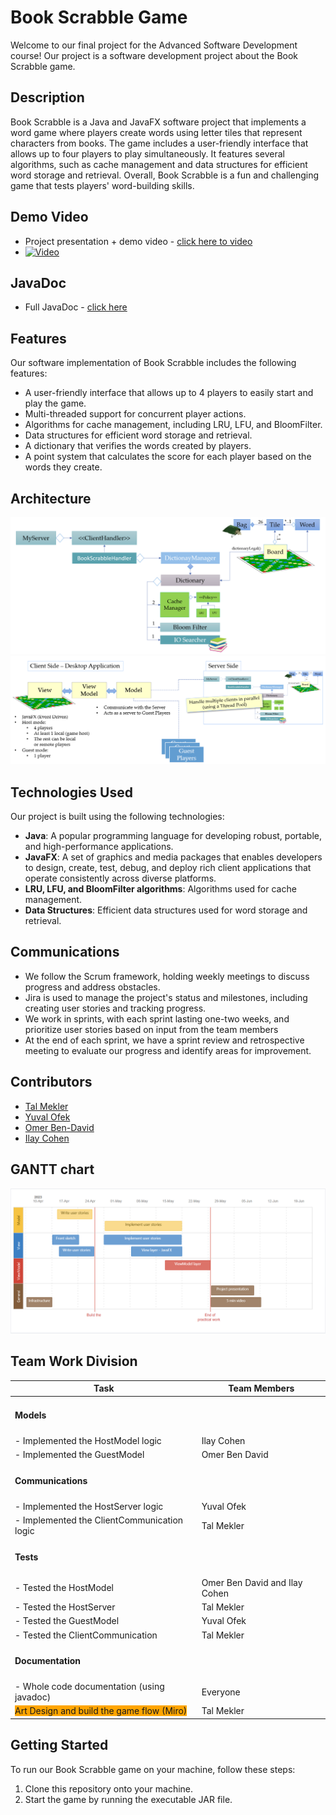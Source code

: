 # Book Scrabble Game
Welcome to our final project for the Advanced Software Development course! Our project is a software development project about the Book Scrabble game.

## Description
Book Scrabble is a Java and JavaFX software project that implements a word game where players create words using letter tiles that represent characters from books. The game includes a user-friendly interface that allows up to four players to play simultaneously. It features several algorithms, such as cache management and data structures for efficient word storage and retrieval. Overall, Book Scrabble is a fun and challenging game that tests players' word-building skills.


## Demo Video
* Project presentation + demo video - [click here to video](https://www.youtube.com/watch?v=fDWaK009uuE)
* [![Video](http://img.youtube.com/vi/fDWaK009uuE/0.jpg)](http://www.youtube.com/watch?v=fDWaK009uuE "BookScrabble Project")

## JavaDoc
* Full JavaDoc - [click here](https://bookscrabbleproject.github.io/JavaDoc/com.example.bookscrabbleapp/module-summary.html)

## Features
Our software implementation of Book Scrabble includes the following features:

* A user-friendly interface that allows up to 4 players to easily start and play the game.
* Multi-threaded support for concurrent player actions.
* Algorithms for cache management, including LRU, LFU, and BloomFilter.
* Data structures for efficient word storage and retrieval.
* A dictionary that verifies the words created by players.
* A point system that calculates the score for each player based on the words they create.

## Architecture
![Architecture](./architecture.png)
![Architecture2](./MVVMARCH.png)

## Technologies Used
Our project is built using the following technologies:

* **Java**: A popular programming language for developing robust, portable, and high-performance applications.
* **JavaFX**: A set of graphics and media packages that enables developers to design, create, test, debug, and deploy rich client applications that operate consistently across diverse platforms.
* **LRU, LFU, and BloomFilter algorithms**: Algorithms used for cache management.
* **Data Structures**: Efficient data structures used for word storage and retrieval.

## Communications
* We follow the Scrum framework, holding weekly meetings to discuss progress and address obstacles.
* Jira is used to manage the project's status and milestones, including creating user stories and tracking progress.
* We work in sprints, with each sprint lasting one-two weeks, and prioritize user stories based on input from the team members
* At the end of each sprint, we have a sprint review and retrospective meeting to evaluate our progress and identify areas for improvement.

## Contributors
* [Tal Mekler](https://github.com/TalMekler)
* [Yuval Ofek](https://github.com/YuvalOfek1)
* [Omer Ben-David](https://github.com/OmerBendaa)
* [Ilay Cohen](https://github.com/ilaycohen2712)

## GANTT chart
![Gantt chart](./GanttChart.png)

## Team Work Division

| Task                           | Team Members                                 |
| ------------------------------ | -------------------------------------------- |
| <span style="background-color: yellow"><h4><b>Models</b></h4></span>  |                                              |
| - Implemented the HostModel logic  | Ilay Cohen                                  |
| - Implemented the GuestModel       | Omer Ben David                              |
| <span style="background-color: lightblue"><h4><b>Communications</b></h4></span> |                                              |
| - Implemented the HostServer logic | Yuval Ofek                                  |
| - Implemented the ClientCommunication logic | Tal Mekler                          |
| <span style="background-color: lightgreen"><h4><b>Tests</b></h4></span>  |                                              |
| - Tested the HostModel             | Omer Ben David and Ilay Cohen              |
| - Tested the HostServer            | Tal Mekler                                  |
| - Tested the GuestModel            | Yuval Ofek                                  |
| - Tested the ClientCommunication   | Tal Mekler                                  |
| <span style="background-color: lightpink"><h4><b>Documentation</b></h4></span> |                                              |
| - Whole code documentation (using javadoc) | Everyone                      |
| <span style="background-color: orange">Art Design and build the game flow (Miro)</span> | Tal Mekler                                |


## Getting Started
To run our Book Scrabble game on your machine, follow these steps:

1. Clone this repository onto your machine.
2. Start the game by running the executable JAR file.


